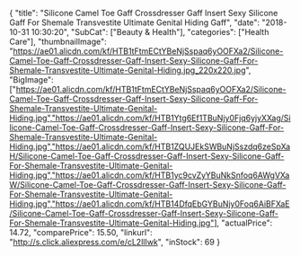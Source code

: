 {
	"title": "Silicone Camel Toe Gaff Crossdresser Gaff Insert Sexy Silicone Gaff For Shemale Transvestite Ultimate Genital Hiding Gaff",
	"date": "2018-10-31 10:30:20",
	"SubCat": ["Beauty & Health"],
	"categories": ["Health Care"],
	"thumbnailImage": "https://ae01.alicdn.com/kf/HTB1tFtmECtYBeNjSspaq6yOOFXa2/Silicone-Camel-Toe-Gaff-Crossdresser-Gaff-Insert-Sexy-Silicone-Gaff-For-Shemale-Transvestite-Ultimate-Genital-Hiding.jpg_220x220.jpg",
	"BigImage": ["https://ae01.alicdn.com/kf/HTB1tFtmECtYBeNjSspaq6yOOFXa2/Silicone-Camel-Toe-Gaff-Crossdresser-Gaff-Insert-Sexy-Silicone-Gaff-For-Shemale-Transvestite-Ultimate-Genital-Hiding.jpg","https://ae01.alicdn.com/kf/HTB1Ytg6Ef1TBuNjy0Fjq6yjyXXag/Silicone-Camel-Toe-Gaff-Crossdresser-Gaff-Insert-Sexy-Silicone-Gaff-For-Shemale-Transvestite-Ultimate-Genital-Hiding.jpg","https://ae01.alicdn.com/kf/HTB1ZQUJEkSWBuNjSszdq6zeSpXaH/Silicone-Camel-Toe-Gaff-Crossdresser-Gaff-Insert-Sexy-Silicone-Gaff-For-Shemale-Transvestite-Ultimate-Genital-Hiding.jpg","https://ae01.alicdn.com/kf/HTB1yc9cvZyYBuNkSnfoq6AWgVXaW/Silicone-Camel-Toe-Gaff-Crossdresser-Gaff-Insert-Sexy-Silicone-Gaff-For-Shemale-Transvestite-Ultimate-Genital-Hiding.jpg","https://ae01.alicdn.com/kf/HTB14DfqEbGYBuNjy0Foq6AiBFXaE/Silicone-Camel-Toe-Gaff-Crossdresser-Gaff-Insert-Sexy-Silicone-Gaff-For-Shemale-Transvestite-Ultimate-Genital-Hiding.jpg"],
	"actualPrice": 14.72,
	"comparePrice": 15.50,
	"linkurl": "http://s.click.aliexpress.com/e/cL2llIwk",
	"inStock": 69
}
